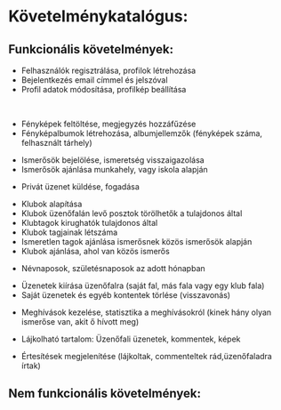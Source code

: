 # Követelménykatalógus:

## Funkcionális követelmények:

- Felhasználók regisztrálása, profilok létrehozása
- Bejelentkezés email címmel és jelszóval
- Profil adatok módosítása, profilkép beállítása

&nbsp;

+ Fényképek feltöltése, megjegyzés hozzáfűzése
+ Fényképalbumok létrehozása, albumjellemzők (fényképek száma, felhasznált tárhely)

- Ismerősök bejelölése, ismeretség visszaigazolása
- Ismerősök ajánlása munkahely, vagy iskola alapján

+ Privát üzenet küldése, fogadása

- Klubok alapítása
- Klubok üzenőfalán levő posztok törölhetők a tulajdonos által
- Klubtagok kirughatók tulajdonos által
- Klubok tagjainak létszáma
- Ismeretlen tagok ajánlása ismerősnek közös ismerősök alapján
- Klubok ajánlása, ahol van közös ismerős

+ Névnaposok, születésnaposok az adott hónapban

- Üzenetek kiírása üzenőfalra (saját fal, más fala vagy egy klub fala)
- Saját üzenetek és egyéb kontentek törlése (visszavonás)

+ Meghívások kezelése, statisztika a meghívásokról (kinek hány olyan ismerőse van, akit ő hívott meg)

- Lájkolható tartalom: Üzenőfali üzenetek, kommentek, képek

+ Értesítések megjelenítése (lájkoltak, commenteltek rád,üzenőfaladra írtak)

## Nem funkcionális követelmények:

